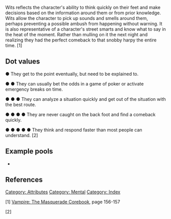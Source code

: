 Wits reflects the character's ability to think quickly on their feet and
make decisions based on the information around them or from prior
knowledge. Wits allow the character to pick up sounds and smells around
them, perhaps preventing a possible ambush from happening without
warning. It is also representative of a character's street smarts and
know what to say in the heat of the moment. Rather than mulling on it
the next night and realizing they had the perfect comeback to that
snobby harpy the entire time. [1]

## Dot values

● They get to the point eventually, but need to be explained to.

● ● They can usually bet the odds in a game of poker or activate
emergency breaks on time.

● ● ● They can analyze a situation quickly and get out of the situation
with the best route.

● ● ● ● They are never caught on the back foot and find a comeback
quickly.

● ● ● ● ● They think and respond faster than most people can understand.
[2]

## Example pools

- 

## References

<a href="Category:_Attributes" class="wikilink"
title="Category: Attributes">Category: Attributes</a>
<a href="Category:_Mental" class="wikilink"
title="Category: Mental">Category: Mental</a>
<a href="Category:_Index" class="wikilink"
title="Category: Index">Category: Index</a>

[1] <a href="Vampire:_The_Masquerade_Corebook" class="wikilink"
title="Vampire: The Masquerade Corebook">Vampire: The Masquerade
Corebook</a>, page 156-157

[2]
